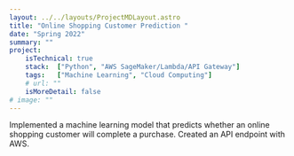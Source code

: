 ```yaml
---
layout: ../../layouts/ProjectMDLayout.astro
title: "Online Shopping Customer Prediction "
date: "Spring 2022"
summary: ""
project:
    isTechnical: true
    stack:  ["Python", "AWS SageMaker/Lambda/API Gateway"]
    tags:   ["Machine Learning", "Cloud Computing"]
    # url: ""
    isMoreDetail: false
# image: ""
---
```


<p>Implemented a machine learning model that predicts whether an online shopping customer will complete a purchase. Created an API endpoint with AWS.
</p>
